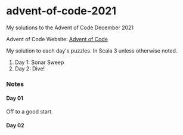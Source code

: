 # advent-of-code-2021
My solutions to the Advent of Code December 2021

Advent of Code Website:  [Advent of Code](https://adventofcode.com)

My solution to each day's puzzles.  In Scala 3 unless otherwise noted.

1. Day  1: Sonar Sweep
2. Day  2: Dive!

### Notes
#### Day 01
Off to a good start.

#### Day 02

